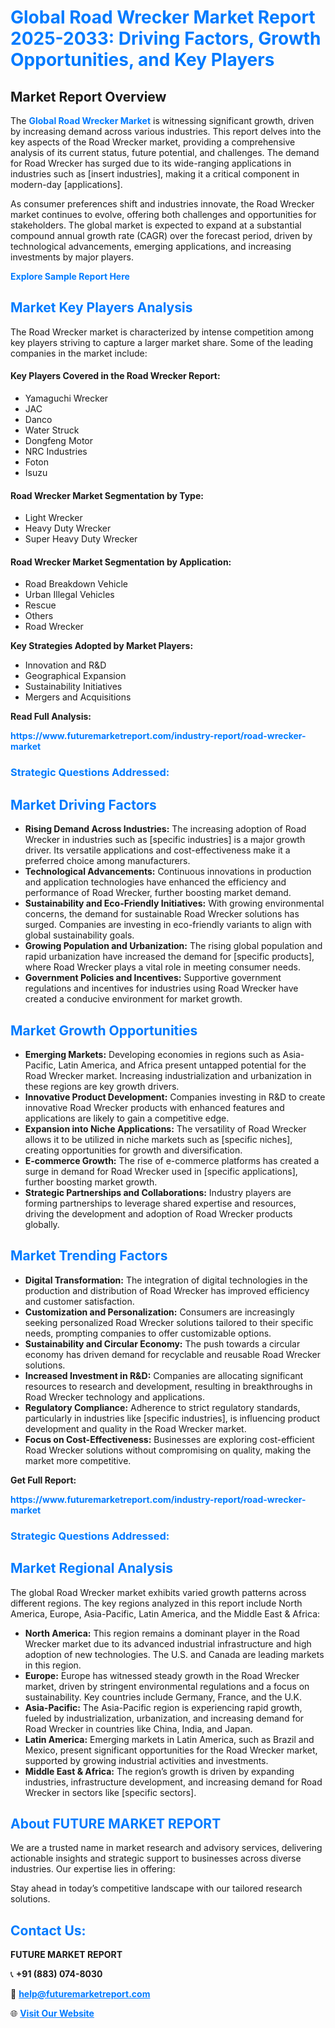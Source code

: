 <h1 style="color: #007BFF;">Global Road Wrecker Market Report 2025-2033: Driving Factors, Growth Opportunities, and Key Players</h1>

<section id="overview">
<h2>Market Report Overview</h2>
<p>The <a href="https://www.futuremarketreport.com/industry-report/road-wrecker-market" style="color: #007BFF; text-decoration: none;"><strong>Global Road Wrecker Market</strong></a> is witnessing significant growth, driven by increasing demand across various industries. This report delves into the key aspects of the Road Wrecker market, providing a comprehensive analysis of its current status, future potential, and challenges. The demand for Road Wrecker has surged due to its wide-ranging applications in industries such as [insert industries], making it a critical component in modern-day [applications].</p>
<p>As consumer preferences shift and industries innovate, the Road Wrecker market continues to evolve, offering both challenges and opportunities for stakeholders. The global market is expected to expand at a substantial compound annual growth rate (CAGR) over the forecast period, driven by technological advancements, emerging applications, and increasing investments by major players.</p>
</section>

<section id="overview">
<p><a href="https://www.futuremarketreport.com/request-sample/reportId=126408" style="color: #007BFF; text-decoration: none;"><strong>Explore Sample Report Here</strong></a></p>
</section>

<section id="key-players">
<h2 style="color: #007BFF;">Market Key Players Analysis</h2>
<p>The Road Wrecker market is characterized by intense competition among key players striving to capture a larger market share. Some of the leading companies in the market include:</p>
<h4>Key Players Covered in the Road Wrecker Report:</h4>
<ul><li>Yamaguchi Wrecker</li><li>JAC</li><li>Danco</li><li>Water Struck</li><li>Dongfeng Motor</li><li>NRC Industries</li><li>Foton</li><li>Isuzu</li></ul>
<h4>Road Wrecker Market Segmentation by Type:</h4>
<ul><li>Light Wrecker</li><li>Heavy Duty Wrecker</li><li>Super Heavy Duty Wrecker</li></ul>

<h4>Road Wrecker Market Segmentation by Application:</h4>
<ul><li>Road Breakdown Vehicle</li><li>Urban Illegal Vehicles</li><li>Rescue</li><li>Others</li><li>Road Wrecker</li></ul>
<p><strong>Key Strategies Adopted by Market Players:</strong></p>
<ul>
<li>Innovation and R&D</li>
<li>Geographical Expansion</li>
<li>Sustainability Initiatives</li>
<li>Mergers and Acquisitions</li>
</ul>
</section>

<section>
<p><strong>Read Full Analysis: </strong></p><a href="https://www.futuremarketreport.com/industry-report/road-wrecker-market" style="color: #007BFF; text-decoration: none;"><strong>https://www.futuremarketreport.com/industry-report/road-wrecker-market</strong></a>
<h3 style="color: #007BFF;">Strategic Questions Addressed:</h3>
</section>

<section id="driving-factors">
<h2 style="color: #007BFF;">Market Driving Factors</h2>
<ul>
<li><strong>Rising Demand Across Industries:</strong> The increasing adoption of Road Wrecker in industries such as [specific industries] is a major growth driver. Its versatile applications and cost-effectiveness make it a preferred choice among manufacturers.</li>
<li><strong>Technological Advancements:</strong> Continuous innovations in production and application technologies have enhanced the efficiency and performance of Road Wrecker, further boosting market demand.</li>
<li><strong>Sustainability and Eco-Friendly Initiatives:</strong> With growing environmental concerns, the demand for sustainable Road Wrecker solutions has surged. Companies are investing in eco-friendly variants to align with global sustainability goals.</li>
<li><strong>Growing Population and Urbanization:</strong> The rising global population and rapid urbanization have increased the demand for [specific products], where Road Wrecker plays a vital role in meeting consumer needs.</li>
<li><strong>Government Policies and Incentives:</strong> Supportive government regulations and incentives for industries using Road Wrecker have created a conducive environment for market growth.</li>
</ul>
</section>

<section id="growth-opportunities">
<h2 style="color: #007BFF;">Market Growth Opportunities</h2>
<ul>
<li><strong>Emerging Markets:</strong> Developing economies in regions such as Asia-Pacific, Latin America, and Africa present untapped potential for the Road Wrecker market. Increasing industrialization and urbanization in these regions are key growth drivers.</li>
<li><strong>Innovative Product Development:</strong> Companies investing in R&D to create innovative Road Wrecker products with enhanced features and applications are likely to gain a competitive edge.</li>
<li><strong>Expansion into Niche Applications:</strong> The versatility of Road Wrecker allows it to be utilized in niche markets such as [specific niches], creating opportunities for growth and diversification.</li>
<li><strong>E-commerce Growth:</strong> The rise of e-commerce platforms has created a surge in demand for Road Wrecker used in [specific applications], further boosting market growth.</li>
<li><strong>Strategic Partnerships and Collaborations:</strong> Industry players are forming partnerships to leverage shared expertise and resources, driving the development and adoption of Road Wrecker products globally.</li>
</ul>
</section>

<section id="trending-factors">
<h2 style="color: #007BFF;">Market Trending Factors</h2>
<ul>
<li><strong>Digital Transformation:</strong> The integration of digital technologies in the production and distribution of Road Wrecker has improved efficiency and customer satisfaction.</li>
<li><strong>Customization and Personalization:</strong> Consumers are increasingly seeking personalized Road Wrecker solutions tailored to their specific needs, prompting companies to offer customizable options.</li>
<li><strong>Sustainability and Circular Economy:</strong> The push towards a circular economy has driven demand for recyclable and reusable Road Wrecker solutions.</li>
<li><strong>Increased Investment in R&D:</strong> Companies are allocating significant resources to research and development, resulting in breakthroughs in Road Wrecker technology and applications.</li>
<li><strong>Regulatory Compliance:</strong> Adherence to strict regulatory standards, particularly in industries like [specific industries], is influencing product development and quality in the Road Wrecker market.</li>
<li><strong>Focus on Cost-Effectiveness:</strong> Businesses are exploring cost-efficient Road Wrecker solutions without compromising on quality, making the market more competitive.</li>
</ul>
</section>

<section>
<p><strong>Get Full Report: </strong></p><a href="https://www.futuremarketreport.com/industry-report/road-wrecker-market" style="color: #007BFF; text-decoration: none;"><strong>https://www.futuremarketreport.com/industry-report/road-wrecker-market</strong></a>
<h3 style="color: #007BFF;">Strategic Questions Addressed:</h3>
</section>


<section id="regional-analysis">
<h2 style="color: #007BFF;">Market Regional Analysis</h2>
<p>The global Road Wrecker market exhibits varied growth patterns across different regions. The key regions analyzed in this report include North America, Europe, Asia-Pacific, Latin America, and the Middle East & Africa:</p>
<ul>
<li><strong>North America:</strong> This region remains a dominant player in the Road Wrecker market due to its advanced industrial infrastructure and high adoption of new technologies. The U.S. and Canada are leading markets in this region.</li>
<li><strong>Europe:</strong> Europe has witnessed steady growth in the Road Wrecker market, driven by stringent environmental regulations and a focus on sustainability. Key countries include Germany, France, and the U.K.</li>
<li><strong>Asia-Pacific:</strong> The Asia-Pacific region is experiencing rapid growth, fueled by industrialization, urbanization, and increasing demand for Road Wrecker in countries like China, India, and Japan.</li>
<li><strong>Latin America:</strong> Emerging markets in Latin America, such as Brazil and Mexico, present significant opportunities for the Road Wrecker market, supported by growing industrial activities and investments.</li>
<li><strong>Middle East & Africa:</strong> The region’s growth is driven by expanding industries, infrastructure development, and increasing demand for Road Wrecker in sectors like [specific sectors].</li>
</ul>
</section>

<footer>
<h2 style="color: #007BFF;">About FUTURE MARKET REPORT</h2>
<p>We are a trusted name in market research and advisory services, delivering actionable insights and strategic support to businesses across diverse industries. Our expertise lies in offering:</p>

<p>Stay ahead in today’s competitive landscape with our tailored research solutions.</p>

<h2 style="color: #007BFF;">Contact Us:</h2>
<p><strong>FUTURE MARKET REPORT</strong></p>
<p>📞 <strong>+91 (883) 074-8030</strong></p>
<p>📧 <strong><a href="mailto:help@futuremarketreport.com" style="color: #007BFF;">help@futuremarketreport.com</a></strong></p>
<p>🌐 <strong><a href="https://www.futuremarketreport.com/" style="color: #007BFF;">Visit Our Website</a></strong></p>
</footer>